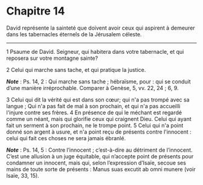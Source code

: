 # Chapitre 14

David représente la sainteté que doivent avoir ceux qui aspirent à demeurer dans les tabernacles éternels de la Jérusalem céleste.

***

1 Psaume de David. Seigneur, qui habitera dans votre tabernacle, et qui reposera sur votre montagne sainte?


2 Celui qui marche sans tache, et qui pratique la justice.

***Note*** :  Ps. 14, 2 : Qui marche sans tache ; hébraïsme, pour : qui se conduit d’une manière irréprochable. Comparer à Genèse, 5, vv. 22, 24 ; 6, 9.

3 Celui qui dit la vérité qui est dans son cœur; qui n'a pas trompé avec sa langue ; Qui n'a pas fait de mal à son prochain, et qui n'a pas accueilli l'injure contre ses frères. 4 En présence de qui le méchant est regardé comme un néant, mais qui glorifie ceux qui craignent Dieu. Celui qui ayant fait un serment à son prochain, ne le trompe point. 5 Celui qui n'a point donné son argent à usure, et n'a point reçu de présents contre l'innocent : celui qui fait ces choses ne sera jamais ébranlé.

***Note*** :  Ps. 14, 5 : Contre l’innocent ; c’est-à-dire au détriment de l’innocent. C’est une allusion à un juge équitable, qui n’accepte point de présents pour condamner un innocent, mais qui, selon l’expression d’Isaïe, secoue ses mains de toute sorte de présents : Manus suas excutit ab omni munere (voir Isaïe, 33, 15).

